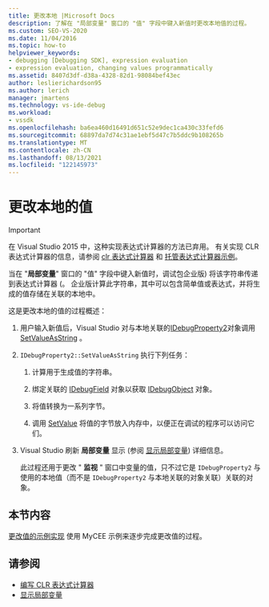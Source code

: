 ```yaml
---
title: 更改本地 |Microsoft Docs
description: 了解在 "局部变量" 窗口的 "值" 字段中键入新值时更改本地值的过程。
ms.custom: SEO-VS-2020
ms.date: 11/04/2016
ms.topic: how-to
helpviewer_keywords:
- debugging [Debugging SDK], expression evaluation
- expression evaluation, changing values programmatically
ms.assetid: 8407d3df-d38a-4328-82d1-98084bef43ec
author: leslierichardson95
ms.author: lerich
manager: jmartens
ms.technology: vs-ide-debug
ms.workload:
- vssdk
ms.openlocfilehash: ba6ea460d16491d651c52e9dec1ca430c33fefd6
ms.sourcegitcommit: 68897da7d74c31ae1ebf5d47c7b5ddc9b108265b
ms.translationtype: MT
ms.contentlocale: zh-CN
ms.lasthandoff: 08/13/2021
ms.locfileid: "122145973"
---
```

# <a name="change-the-value-of-a-local"></a>更改本地的值
> [!IMPORTANT]
> 在 Visual Studio 2015 中，这种实现表达式计算器的方法已弃用。 有关实现 CLR 表达式计算器的信息，请参阅 [clr 表达式计算器](https://github.com/Microsoft/ConcordExtensibilitySamples/wiki/CLR-Expression-Evaluators) 和 [托管表达式计算器示例](https://github.com/Microsoft/ConcordExtensibilitySamples/wiki/Managed-Expression-Evaluator-Sample)。

 当在 "**局部变量**" 窗口的 "值" 字段中键入新值时，调试包企业版) 将该字符串传递到表达式计算器 (。 企业版计算此字符串，其中可以包含简单值或表达式，并将生成的值存储在关联的本地中。

 这是更改本地的值的过程概述：

1. 用户输入新值后，Visual Studio 对与本地关联的[IDebugProperty2](../../extensibility/debugger/reference/idebugproperty2.md)对象调用[SetValueAsString](../../extensibility/debugger/reference/idebugproperty2-setvalueasstring.md) 。

2. `IDebugProperty2::SetValueAsString` 执行下列任务：

   1. 计算用于生成值的字符串。

   2. 绑定关联的 [IDebugField](../../extensibility/debugger/reference/idebugfield.md) 对象以获取 [IDebugObject](../../extensibility/debugger/reference/idebugobject.md) 对象。

   3. 将值转换为一系列字节。

   4. 调用 [SetValue](../../extensibility/debugger/reference/idebugobject-setvalue.md) 将值的字节放入内存中，以便正在调试的程序可以访问它们。

3. Visual Studio 刷新 **局部变量** 显示 (参阅 [显示局部变量](../../extensibility/debugger/displaying-locals.md)) 详细信息。

   此过程还用于更改 " **监视** " 窗口中变量的值，只不过它是 `IDebugProperty2` 与使用的本地值（而不是 `IDebugProperty2` 与本地关联的对象关联）关联的对象。

## <a name="in-this-section"></a>本节内容
 [更改值的示例实现](../../extensibility/debugger/sample-implementation-of-changing-values.md) 使用 MyCEE 示例来逐步完成更改值的过程。

## <a name="see-also"></a>请参阅
- [编写 CLR 表达式计算器](../../extensibility/debugger/writing-a-common-language-runtime-expression-evaluator.md)
- [显示局部变量](../../extensibility/debugger/displaying-locals.md)
